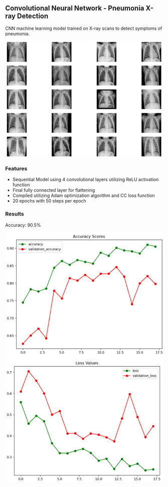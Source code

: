## Convolutional Neural Network - Pneumonia X-ray Detection

CNN machine learning model trained on X-ray scans to detect symptoms of pneumonia.

![image](X-Rays.png)

### Features

- Sequential Model using 4 convolutional layers utilizing ReLU activation function
- Final fully connected layer for flattening
- Compiled utilizing Adam optimization algorithm and CC loss function
- 20 epochs with 50 steps per epoch

### Results

Accuracy: 90.5%

![image](Model_Scores.png)
